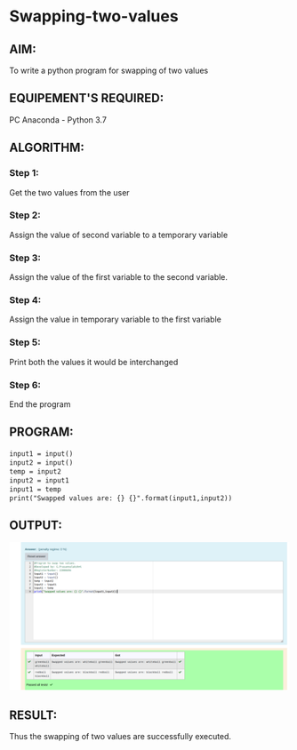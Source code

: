 # Swapping-two-values
## AIM:
To write a python program for swapping of two values

## EQUIPEMENT'S REQUIRED: 
PC
Anaconda - Python 3.7

## ALGORITHM: 

### Step 1:
Get the two values from the user
### Step 2: 
Assign the value of second variable to a temporary variable 
### Step 3: 
Assign the value of the first variable to the second variable.
### Step 4:  
Assign the value in temporary variable to the first variable
### Step 5: 
Print both the values it would be interchanged
### Step 6: 
End the program

## PROGRAM:
```
input1 = input()
input2 = input()
temp = input2
input2 = input1
input1 = temp
print("Swapped values are: {} {}".format(input1,input2))
```

## OUTPUT:
![OUTPUT](./images/pythonass.png)

## RESULT:
Thus the swapping of two values are successfully executed.



